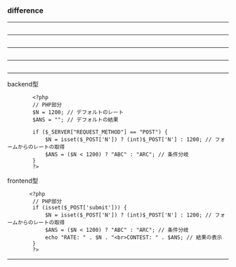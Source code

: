 
### difference

---
```

```
---
```

```
---
```

```
---
```

```
---
backend型
```
        <?php
        // PHP部分
        $N = 1200; // デフォルトのレート
        $ANS = ""; // デフォルトの結果
        
        if ($_SERVER["REQUEST_METHOD"] == "POST") {
            $N = isset($_POST['N']) ? (int)$_POST['N'] : 1200; // フォームからのレートの取得
            $ANS = ($N < 1200) ? "ABC" : "ARC"; // 条件分岐
        }
        ?>
```
frontend型
```
       <?php
        // PHP部分
        if (isset($_POST['submit'])) {
            $N = isset($_POST['N']) ? (int)$_POST['N'] : 1200; // フォームからのレートの取得
            $ANS = ($N < 1200) ? "ABC" : "ARC"; // 条件分岐
            echo "RATE: " . $N . "<br>CONTEST: " . $ANS; // 結果の表示
        }
        ?>
```
---
